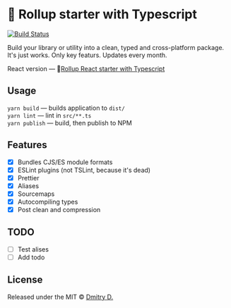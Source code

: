 # 🐣 Rollup starter with Typescript

[![Build Status](https://travis-ci.org/toastyboost/rollup-starter.svg?branch=master)](https://travis-ci.org/toastyboost/rollup-starter)

Build your library or utility into a clean, typed and cross-platform package.  
It's just works. Only key featurs. Updates every month.

React version — 🐣[Rollup React starter with Typescript](https://github.com/toastyboost/rollup-react-starter)

## Usage

`yarn build` — builds application to `dist/`  
`yarn lint` — lint in `src/**.ts`  
`yarn publish` — build, then publish to NPM

## Features

- [x] Bundles CJS/ES module formats
- [x] ESLint plugins (not TSLint, because it's dead)
- [x] Prettier
- [x] Aliases
- [x] Sourcemaps
- [x] Autocompiling types
- [x] Post clean and compression

## TODO

- [ ] Test alises
- [ ] Add todo

## License

Released under the MIT © [Dmitry D.](https://github.com/toastyboost)
